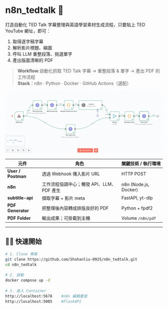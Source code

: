 # n8n_tedtalk 📜

打造自動化 TED Talk 字幕整理與英語學習素材生成流程，只要貼上 TED YouTube 網址，即可：

1. 取得逐字稿字幕  
2. 解析影片標題、縮圖  
3. 呼叫 LLM 重整段落、挑選單字  
4. 產出版面清晰的 PDF

> **Workflow**:自動化抓取 TED Talk 字幕 → 重整段落 & 單字 → 產出 PDF 的工作流程  
> **Stack**：n8n · Python · Docker · GitHub Actions（選配）

![架構示意](assets/n8n%20architecture.png)

| 元件 | 角色 | 關鍵技術 / 執行環境 |
|------|------|--------------------|
| **User / Postman** | 透過 Webhook 傳入影片 URL | HTTP POST |
| **n8n** | 工作流程協調中心；觸發 API、LLM、PDF 產生 | n8n (Node.js, Docker) |
| **subtitle-api** | 擷取字幕 + 影片 meta | FastAPI, yt-dlp |
| **PDF Generator** | 把整理後內容轉成排版良好的 PDF | Python + fpdf2 |
| **PDF Folder** | 輸出成果；可掛載到主機 | Volume `/n8n/pdf` |

---

## 🏃‍♀️ 快速開始

```bash
# 1. Clone 專案
git clone https://github.com/Shuhanliu-0925/n8n_tedtalk.git
cd n8n_tedtalk

# 2. 啟動
docker compose up -d

# 3. 進入 Container 
http://localhost:5678    #n8n 編輯畫面
http://localhost:5005    #FlaskAPI

